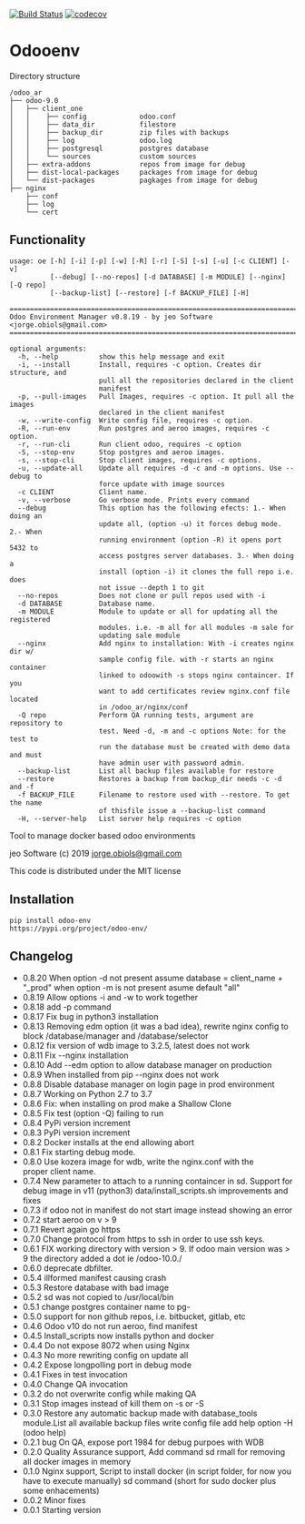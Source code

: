 [![Build Status](https://travis-ci.org/jobiols/odoo-env.svg?branch=master)](https://travis-ci.org/jobiols/odoo-env)
[![codecov](https://codecov.io/gh/jobiols/odoo-env/branch/master/graph/badge.svg)](https://codecov.io/gh/jobiols/odoo-env)

Odooenv
=======

Directory structure

    /odoo_ar
    ├── odoo-9.0
    │   ├── client_one
    │   │    ├── config             odoo.conf
    │   │    ├── data_dir           filestore
    │   │    ├── backup_dir         zip files with backups
    │   │    ├── log                odoo.log
    │   │    ├── postgresql         postgres database
    │   │    └── sources            custom sources
    │   ├── extra-addons            repos from image for debug
    │   ├── dist-local-packages     packages from image for debug
    │   └── dist-packages           pagkages from image for debug
    ├── nginx
        ├── conf
        ├── log
        └── cert

Functionality
------------- 

    usage: oe [-h] [-i] [-p] [-w] [-R] [-r] [-S] [-s] [-u] [-c CLIENT] [-v]
              [--debug] [--no-repos] [-d DATABASE] [-m MODULE] [--nginx] [-Q repo]
              [--backup-list] [--restore] [-f BACKUP_FILE] [-H]

    ==========================================================================
    Odoo Environment Manager v0.8.19 - by jeo Software <jorge.obiols@gmail.com>
    ==========================================================================
    
    optional arguments:
      -h, --help          show this help message and exit
      -i, --install       Install, requires -c option. Creates dir structure, and
                          pull all the repositories declared in the client
                          manifest
      -p, --pull-images   Pull Images, requires -c option. It pull all the images
                          declared in the client manifest
      -w, --write-config  Write config file, requires -c option.
      -R, --run-env       Run postgres and aeroo images, requires -c option.
      -r, --run-cli       Run client odoo, requires -c option
      -S, --stop-env      Stop postgres and aeroo images.
      -s, --stop-cli      Stop client images, requires -c options.
      -u, --update-all    Update all requires -d -c and -m options. Use --debug to
                          force update with image sources
      -c CLIENT           Client name.
      -v, --verbose       Go verbose mode. Prints every command
      --debug             This option has the following efects: 1.- When doing an
                          update all, (option -u) it forces debug mode. 2.- When
                          running environment (option -R) it opens port 5432 to
                          access postgres server databases. 3.- When doing a
                          install (option -i) it clones the full repo i.e. does
                          not issue --depth 1 to git
      --no-repos          Does not clone or pull repos used with -i
      -d DATABASE         Database name.
      -m MODULE           Module to update or all for updating all the registered
                          modules. i.e. -m all for all modules -m sale for
                          updating sale module
      --nginx             Add nginx to installation: With -i creates nginx dir w/
                          sample config file. with -r starts an nginx container
                          linked to odoowith -s stops nginx containcer. If you
                          want to add certificates review nginx.conf file located
                          in /odoo_ar/nginx/conf
      -Q repo             Perform QA running tests, argument are repository to
                          test. Need -d, -m and -c options Note: for the test to
                          run the database must be created with demo data and must
                          have admin user with password admin.
      --backup-list       List all backup files available for restore
      --restore           Restores a backup from backup_dir needs -c -d and -f
      -f BACKUP_FILE      Filename to restore used with --restore. To get the name
                          of thisfile issue a --backup-list command
      -H, --server-help   List server help requires -c option

Tool to manage docker based odoo environments

jeo Software (c) 2019 jorge.obiols@gmail.com

This code is distributed under the MIT license

Installation
------------
    pip install odoo-env
    https://pypi.org/project/odoo-env/
    
Changelog
---------
- 0.8.20  When option -d not present assume database = client_name + 
          "_prod" when option -m is not present asume default "all"
- 0.8.19  Allow options -i and -w to work together
- 0.8.18  add -p command 
- 0.8.17  Fix bug in python3 installation 
- 0.8.13  Removing edm option (it was a bad idea), rewrite nginx 
          config to block /database/manager and /database/selector
- 0.8.12  fix version of wdb image to 3.2.5, latest does not work
- 0.8.11  Fix --nginx installation
- 0.8.10  Add --edm option to allow database manager on production
- 0.8.9   When installed from pip --nginx does not work
- 0.8.8   Disable database manager on login page in prod environment
- 0.8.7   Working on Python 2.7 to 3.7
- 0.8.6   Fix: when installing on prod make a Shallow Clone
- 0.8.5   Fix test (option -Q) failing to run
- 0.8.4   PyPi version increment
- 0.8.3   PyPi version increment
- 0.8.2   Docker installs at the end allowing abort 
- 0.8.1   Fix starting debug mode.
- 0.8.0   Use kozera image for wdb, write the nginx.conf with the       
          proper client name.
- 0.7.4   New parameter to attach to a running containcer in sd. 
          Support for debug image in v11 (python3) 
          data/install_scripts.sh improvements and fixes   
- 0.7.3   if odoo not in manifest do not start image instead showing 
          an error 
- 0.7.2   start aeroo on v > 9 
- 0.7.1   Revert again go https 
- 0.7.0   Change protocol from https to ssh in order to use ssh keys.
- 0.6.1   FIX working directory with version > 9. If odoo main 
          version was > 9 the directory added a dot ie /odoo-10.0./
- 0.6.0   deprecate dbfilter. 
- 0.5.4   illformed manifest causing crash 
- 0.5.3   Restore database with bad image 
- 0.5.2   sd was not copied to /usr/local/bin 
- 0.5.1   change postgres container name to pg-<client name> 
- 0.5.0   support for non github repos, i.e. bitbucket, gitlab, etc 
- 0.4.6   Odoo v10 do not run aeroo, find manifest
- 0.4.5   Install_scripts now installs python and docker
- 0.4.4   Do not expose 8072 when using Nginx
- 0.4.3   No more rewriting config on update all
- 0.4.2   Expose longpolling port in debug mode
- 0.4.1   Fixes in test invocation 
- 0.4.0   Change QA invocation 
- 0.3.2   do not overwrite config while making QA 
- 0.3.1   Stop images instead of kill them on -s or -S 
- 0.3.0   Restore any automatic backup made with database_tools 
          module.List all available backup files write config file add 
          help option -H (odoo help)
- 0.2.1   bug On QA, expose port 1984 for debug purpoes with WDB
- 0.2.0   Quality Assurance support, Add command sd rmall for removing 
          all docker images in memory
- 0.1.0   Nginx support, Script to install docker (in script folder, 
          for now you have to execute manually) sd command (short for 
          sudo docker plus some enhacements)
- 0.0.2   Minor fixes
- 0.0.1   Starting version
